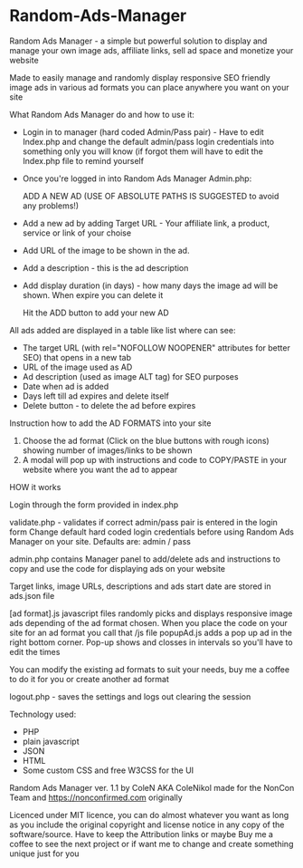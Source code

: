 # Random-Ads-Manager
Random Ads Manager - a simple but powerful solution to display and manage your own image ads, 
affiliate links, sell ad space and monetize your website

Made to easily manage and randomly display responsive SEO friendly image ads in various ad formats 
you can place anywhere you want on your site


What Random Ads Manager do and how to use it:

- Login in to manager (hard coded Admin/Pass pair) - Have to edit Index.php
  and change the default admin/pass login credentials into something only you will know
  (if forgot them will have to edit the Index.php file to remind yourself
- Once you're logged in into Random Ads Manager Admin.php:
  
    
  ADD A NEW AD
  (USE OF ABSOLUTE PATHS IS SUGGESTED to avoid any problems!)
  
- Add a new ad by adding Target URL - Your affiliate link, a product, service or link of your choise
- Add URL of the image to be shown in the ad.
- Add a description - this is the ad description
- Add display duration (in days) - how many days the image ad will be shown. When expire you can delete it

  Hit the ADD button to add your new AD
  

All ads added are displayed in a table like list where can see:

- The target URL (with rel="NOFOLLOW NOOPENER" attributes for better SEO) that opens in a new tab
- URL of the image used as AD
- Ad description (used as image ALT tag) for SEO purposes
- Date when ad is added
- Days left till ad expires and delete itself
- Delete button - to delete the ad before expires

Instruction how to add the AD FORMATS into your site

1. Choose the ad format (Click on the blue buttons with rough icons) showing number of images/links to be shown
2. A modal will pop up with instructions and code to COPY/PASTE in your website where you want the ad to appear


HOW it works

Login through the form provided in index.php 

validate.php - validates if correct admin/pass pair is entered in the login form
Change default hard coded login credentials before using Random Ads Manager on your site. Defaults are: admin / pass

admin.php contains Manager panel to add/delete ads and instructions to copy and use the code for displaying ads on your website

Target links, image URLs, descriptions and ads start date are stored in ads.json file

[ad format].js javascript files randomly picks and displays responsive image ads depending of the ad format chosen.
When you place the code on your site for an ad format you call that /js file
popupAd.js adds a pop up ad in the right bottom corner. Pop-up shows and closses in intervals so you'll have to edit the times

You can modify the existing ad formats to suit your needs, buy me a coffee to do it for you or create another ad format

logout.php - saves the settings and logs out clearing the session


Technology used:
- PHP
- plain javascript
- JSON
- HTML
- Some custom CSS and free W3CSS for the UI
  

Random Ads Manager ver. 1.1 by ColeN AKA ColeNikol made for the NonCon Team and https://nonconfirmed.com originally

Licenced under MIT licence, you can do almost whatever you want as long as you include the original copyright 
and license notice in any copy of the software/source. Have to keep the Attribution links or maybe
Buy me a coffee to see the next project or if want me to change and create something unique just for you
